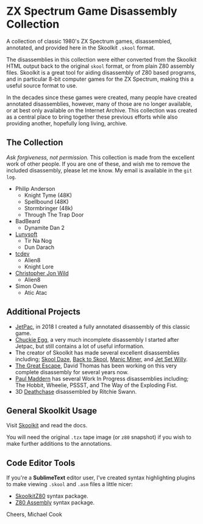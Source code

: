 # ZX Spectrum Game Disassembly Collection

A collection of classic 1980's ZX Spectrum games, disassembled, annotated,
and provided here in the Skoolkit `.skool` format.

The disassemblies in this collection were either converted from the Skoolkit
HTML output back to the original `skool` format, or from plain Z80 assembly
files. Skoolkit is a great tool for aiding disassembly of Z80 based programs,
and in particular 8-bit computer games for the ZX Spectrum, making this a
useful source format to use.

In the decades since these games were created, many people have created
annotated disassemblies, however, many of those are no longer available, or at
best only available on the Internet Archive. This collection was created as a
central place to bring together these previous efforts while also providing
another, hopefully long living, archive.


## The Collection

_Ask forgiveness, not permission._ This collection is made from the excellent
work of other people. If you are one of these, and wish me to remove the
included disassembly, please let me know. My email is available in the `git log`.

* Philip Anderson
  - Knight Tyme (48K)
  - Spellbound (48K)
  - Stormbringer (48k)
  - Through The Trap Door
* BadBeard
  - Dynamite Dan 2
* [Lunysoft](http://www.luny.co.uk)
  - Tir Na Nog
  - Dun Darach
* [tcdev](http://members.iinet.net.au/~msmcdoug/zx/)
  - Alien8
  - Knight Lore
* [Christopher Jon Wild](http://www.icemark.com/downloads/)
  - Alien8
* Simon Owen
  - Atic Atac


## Additional Projects

* [JetPac](https://github.com/mrcook/jetpac-disassembly), in 2018 I created a
  fully annotated disassembly of this classic game.
* [Chuckie Egg](https://github.com/mrcook/chuckie-egg-disassembly), a very much incomplete
  disassembly I started after Jetpac, but still contains a lot of useful information.
* The creator of Skoolkit has made several excellent disassemblies including;
  [Skool Daze](https://github.com/skoolkid/skooldaze), [Back to Skool](https://github.com/skoolkid/backtoskool),
  [Manic Miner](https://github.com/skoolkid/manicminer), and [Jet Set Willy](https://github.com/skoolkid/jetsetwilly).
* [The Great Escape](https://github.com/dpt/The-Great-Escape), David Thomas has
  been working on this very complete disassembly for several years now.
* [Paul Maddern](https://github.com/pobtastic) has several Work In Progress disassemblies
  including; The Hobbit, Wheelie, PSSST, and The Way of the Exploding Fist.
* 3D [Deathchase](https://github.com/Ritchie333/deathchase) disassembled by Ritchie Swann.


## General Skoolkit Usage

Visit [Skoolkit](https://skoolkit.ca/) and read the docs.

You will need the original `.tzx` tape image (or `z80` snapshot) if you wish
to make further additions to the annotations.


## Code Editor Tools

If you're a **SublimeText** editor user, I've created syntax highlighting
plugins to make viewing `.skool` and `.asm` files a little nicer:

* [SkoolkitZ80](https://packagecontrol.io/packages/SkoolkitZ80) syntax package.
* [Z80 Assembly](https://packagecontrol.io/packages/Z80%20Assembly) syntax package.

Cheers,
Michael Cook
